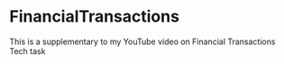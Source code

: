 # FinancialTransactions
This is a supplementary to my YouTube video on Financial Transactions Tech task
